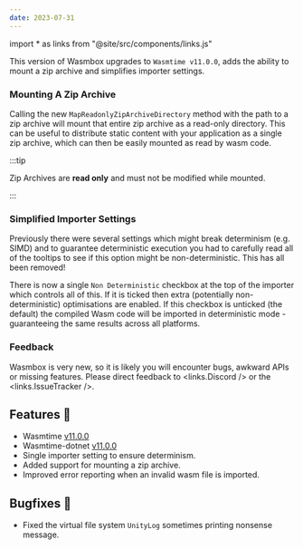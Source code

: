 ```yaml
---
date: 2023-07-31
---
```


import * as links from "@site/src/components/links.js"

This version of Wasmbox upgrades to `Wasmtime v11.0.0`, adds the ability to mount a zip archive and simplifies importer settings.

<!--truncate-->

### Mounting A Zip Archive

Calling the new `MapReadonlyZipArchiveDirectory` method with the path to a zip archive will mount that entire zip archive as a read-only directory. This can be useful to distribute static content with your application as a single zip archive, which can then be easily mounted as read by wasm code.

:::tip

Zip Archives are **read only** and must not be modified while mounted.

:::

### Simplified Importer Settings

Previously there were several settings which might break determinism (e.g. SIMD) and to guarantee deterministic execution you had to carefully read all of the tooltips to see if this option might be non-deterministic. This has all been removed!

There is now a single `Non Deterministic` checkbox at the top of the importer which controls all of this. If it is ticked then extra (potentially non-deterministic) optimisations are enabled. If this checkbox is unticked (the default) the compiled Wasm code will be imported in deterministic mode - guaranteeing the same results across all platforms.

### Feedback

Wasmbox is very new, so it is likely you will encounter bugs, awkward APIs or missing features. Please direct feedback to <links.Discord /> or the <links.IssueTracker />.

<!--truncate-->

## Features 🚀

 - Wasmtime [v11.0.0](https://github.com/bytecodealliance/wasmtime/blob/main/RELEASES.md#1100)
 - Wasmtime-dotnet [v11.0.0](https://github.com/bytecodealliance/wasmtime-dotnet/releases/tag/v11.0.0)
 - Single importer setting to ensure determinism.
 - Added support for mounting a zip archive.
 - Improved error reporting when an invalid wasm file is imported.
 
## Bugfixes 🐛

 - Fixed the virtual file system `UnityLog` sometimes printing nonsense message.